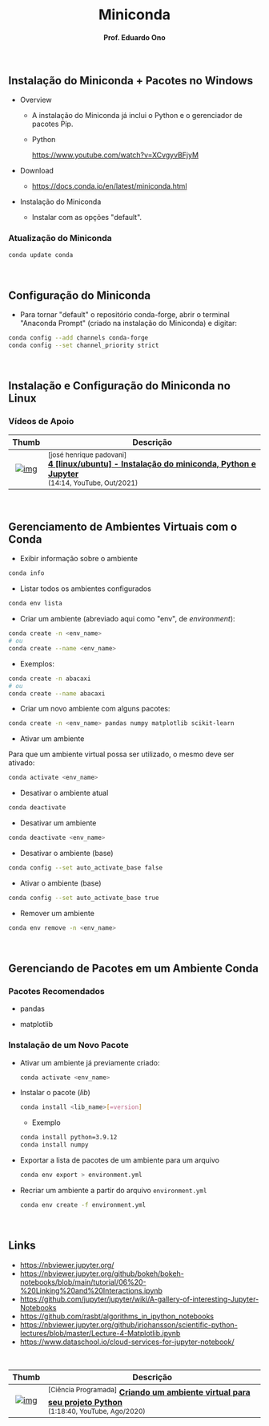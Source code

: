 
<h1 align="center">
Miniconda
</h1>

<h4 align="center">Prof. Eduardo Ono</h4>

<br>

## Instalação do Miniconda + Pacotes no Windows

* Overview

    * A instalação do Miniconda já inclui o Python e o gerenciador de pacotes Pip.

    * Python

      https://www.youtube.com/watch?v=XCvgyvBFjyM

* Download

    * https://docs.conda.io/en/latest/miniconda.html

* Instalação do Miniconda

    * Instalar com as opções "default".

### Atualização do Miniconda

```sh
conda update conda
```

&nbsp;

## Configuração do Miniconda

* Para tornar "default" o repositório conda-forge, abrir o terminal "Anaconda Prompt" (criado na instalação do Miniconda) e digitar:

```sh
conda config --add channels conda-forge
conda config --set channel_priority strict
```

&nbsp;

## Instalação e Configuração do Miniconda no Linux

### Vídeos de Apoio

| Thumb | Descrição |
| :-: | --- |
| [![img](https://img.youtube.com/vi/Tk-B6Nm8qOY/default.jpg)](https://www.youtube.com/watch?v=Tk-B6Nm8qOY) | <sup>[josé henrique padovani]</sup><br>[__4 [linux/ubuntu] - Instalação do miniconda, Python e Jupyter__](https://www.youtube.com/watch?v=Tk-B6Nm8qOY)<br><sub>(14:14, YouTube, Out/2021)</sub> |

&nbsp;

## Gerenciamento de Ambientes Virtuais com o Conda

* Exibir informação sobre o ambiente

```sh
conda info
```

* Listar todos os ambientes configurados

```sh
conda env lista
```

* Criar um ambiente (abreviado aqui como "env", de _environment_):

```sh
conda create -n <env_name>
# ou
conda create --name <env_name>
```

* Exemplos:

```sh
conda create -n abacaxi
# ou
conda create --name abacaxi
```

* Criar um novo ambiente com alguns pacotes:

```sh
conda create -n <env_name> pandas numpy matplotlib scikit-learn
```

* Ativar um ambiente

Para que um ambiente virtual possa ser utilizado, o mesmo deve ser ativado:

```sh
conda activate <env_name>
```

* Desativar o ambiente atual

```sh
conda deactivate
```

* Desativar um ambiente

```sh
conda deactivate <env_name>
```

* Desativar o ambiente (base)

```sh
conda config --set auto_activate_base false
```

* Ativar o ambiente (base)

```sh
conda config --set auto_activate_base true
```

* Remover um ambiente

```sh
conda env remove -n <env_name>
```

<br>

## Gerenciando de Pacotes em um Ambiente Conda

### Pacotes Recomendados

* pandas

* matplotlib

### Instalação de um Novo Pacote

* Ativar um ambiente já previamente criado:

  ```sh
  conda activate <env_name>
  ```

* Instalar o pacote (_lib_)

  ```sh
  conda install <lib_name>[=version]
  ```

    * Exemplo

    ```sh
    conda install python=3.9.12
    conda install numpy
    ```

* Exportar a lista de pacotes de um ambiente para um arquivo

  ```sh
  conda env export > environment.yml
  ```

* Recriar um ambiente a partir do arquivo `environment.yml`

  ```sh
  conda env create -f environment.yml
  ```

&nbsp;

## Links

* https://nbviewer.jupyter.org/
* https://nbviewer.jupyter.org/github/bokeh/bokeh-notebooks/blob/main/tutorial/06%20-%20Linking%20and%20Interactions.ipynb
* https://github.com/jupyter/jupyter/wiki/A-gallery-of-interesting-Jupyter-Notebooks
* https://github.com/rasbt/algorithms_in_ipython_notebooks
* https://nbviewer.jupyter.org/github/jrjohansson/scientific-python-lectures/blob/master/Lecture-4-Matplotlib.ipynb
* https://www.dataschool.io/cloud-services-for-jupyter-notebook/

&nbsp;

| Thumb | Descrição |
| :-: | --- |
| [![img](https://img.youtube.com/vi/8laFJI2l3gU/default.jpg)](https://www.youtube.com/watch?v=8laFJI2l3gU) | <sup>[Ciência Programada]</sup> [__Criando um ambiente virtual para seu projeto Python__](https://www.youtube.com/watch?v=8laFJI2l3gU) <br> <sub>(1:18:40, YouTube, Ago/2020)</sub> |

&nbsp;
